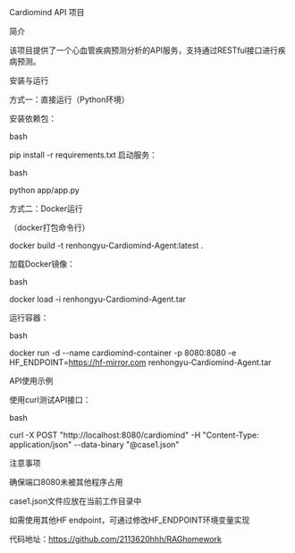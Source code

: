 Cardiomind API 项目

简介

该项目提供了一个心血管疾病预测分析的API服务，支持通过RESTful接口进行疾病预测。

安装与运行

方式一：直接运行（Python环境）

安装依赖包：

bash

pip install -r requirements.txt
启动服务：

bash

python app/app.py

方式二：Docker运行

（docker打包命令行）

docker build -t renhongyu-Cardiomind-Agent:latest .


加载Docker镜像：

bash

docker load -i renhongyu-Cardiomind-Agent.tar

运行容器：

bash

docker run -d --name cardiomind-container -p 8080:8080 -e HF_ENDPOINT=https://hf-mirror.com renhongyu-Cardiomind-Agent.tar

API使用示例

使用curl测试API接口：

bash

curl -X POST "http://localhost:8080/cardiomind" -H "Content-Type: application/json" --data-binary "@case1.json"

注意事项

确保端口8080未被其他程序占用

case1.json文件应放在当前工作目录中

如需使用其他HF endpoint，可通过修改HF_ENDPOINT环境变量实现

代码地址：https://github.com/2113620hhh/RAGhomework
